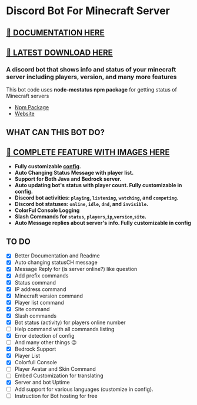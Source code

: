 # Discord Bot For Minecraft Server

## [🔗 DOCUMENTATION HERE](https://nooberpro.gitbook.io/minecraft-discord-bot/installation/setup)

## [🔗 LATEST DOWNLOAD HERE](https://github.com/Nooberpro/minecraft-discord-bot/archive/refs/heads/main.zip)

### **A discord bot that shows info and status of your minecraft server including players, version, and many more features**

This bot code uses **node-mcstatus npm package** for getting status of Minecraft servers

- [Npm Package](https://www.npmjs.com/package/node-mcstatus)
- [Website](https://mcstatus.io)

## WHAT CAN THIS BOT DO?

## [🔗 COMPLETE FEATURE WITH IMAGES HERE](https://nooberpro.gitbook.io/minecraft-discord-bot/#what-can-this-bot-do)

- **Fully customizable [config](config.js).**
- **Auto Changing Status Message with player list.**
- **Support for Both Java and Bedrock server.**
- **Auto updating bot's status with player count. Fully customizable in config.**
- **Discord bot activities: `playing`, `listening`, `watching`, and `competing`.**
- **Discord bot statuses: `online`, `idle`, `dnd`, and `invisible`.**
- **ColorFul Console Logging**
- **Slash Commands for `status`, `players`,`ip`,`version`,`site`.**
- **Auto Message replies about server's info. Fully customizable in config**

## TO DO

- [x] Better Documentation and Readme
- [x] Auto changing statusCH message
- [x] Message Reply for (is server online?) like question
- [x] Add prefix commands
- [x] Status command
- [x] IP address command
- [x] Minecraft version command
- [x] Player list command
- [x] Site command
- [x] Slash commands
- [x] Bot status (activity) for players online number
- [ ] Help command with all commands listing
- [x] Error detection of config
- [ ] And many other things 😉
- [x] Bedrock Support
- [x] Player List
- [x] Colorfull Console
- [ ] Player Avatar and Skin Command
- [ ] Embed Customization for translating
- [x] Server and bot Uptime
- [ ] Add support for various languages (customize in config).
- [ ] Instruction for Bot hosting for free
